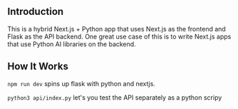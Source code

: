 

## Introduction

This is a hybrid Next.js + Python app that uses Next.js as the frontend and Flask as the API backend. One great use case of this is to write Next.js apps that use Python AI libraries on the backend.

## How It Works

```npm run dev``` spins up flask with python and nextjs.

```python3 api/index.py``` let's you test the API separately as a python scripy
